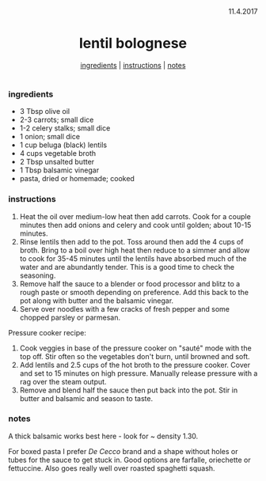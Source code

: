 <p align="right">11.4.2017</p>

<h1 align="center">lentil bolognese</h1>

<div align="center">
  <a href="#ingredients">ingredients</a> | 
  <a href="#instructions">instructions</a> | 
  <a href="#notes">notes</a>
</div>
<br>

### ingredients
- 3 Tbsp olive oil
- 2-3 carrots; small dice
- 1-2 celery stalks; small dice
- 1 onion; small dice
- 1 cup beluga (black) lentils
- 4 cups vegetable broth
- 2 Tbsp unsalted butter
- 1 Tbsp balsamic vinegar
- pasta, dried or homemade; cooked

### instructions
1. Heat the oil over medium-low heat then add carrots.  Cook for a couple minutes then add onions and celery and cook 
until golden; about 10-15 minutes.
1. Rinse lentils then add to the pot.  Toss around then add the 4 cups of broth.  Bring to a boil over high heat then 
reduce to a simmer and 
allow to cook for 35-45 minutes until the lentils have absorbed much of the water and are abundantly tender.  This is a 
good time to check the seasoning.
1. Remove half the sauce to a blender or food processor and blitz to a rough paste or smooth depending on preference.  Add this back to the pot along with 
butter and the balsamic vinegar.
1. Serve over noodles with a few cracks of fresh pepper and some chopped parsley or parmesan.

Pressure cooker recipe: 
1. Cook veggies in base of the pressure cooker on "sauté" mode with the top off.  Stir often so the vegetables don't burn, until browned and soft.
1. Add lentils and 2.5 cups of the hot broth to the pressure cooker.  Cover and set to 15 minutes on high pressure. Manually release pressure with a rag over the steam output.
1. Remove and blend half the sauce then put back into the pot.  Stir in butter and balsamic and season to taste.

### notes
A thick balsamic works best here - look for ~ density 1.30.

For boxed pasta I prefer *De Cecco* brand and a shape without holes or tubes for the sauce to get stuck in.  Good options are farfalle, oriechette or fettuccine.  Also
goes really well over roasted spaghetti squash.



